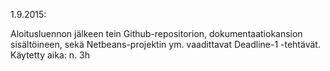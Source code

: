 1.9.2015:

Aloitusluennon jälkeen tein Github-repositorion, dokumentaatiokansion sisältöineen, sekä Netbeans-projektin ym. vaadittavat Deadline-1 -tehtävät.
Käytetty aika: n. 3h
